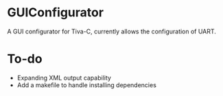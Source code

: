 # GUIConfigurator
A GUI configurator for Tiva-C, currently allows the configuration of UART.

# To-do
* Expanding XML output capability
* Add a makefile to handle installing dependencies
